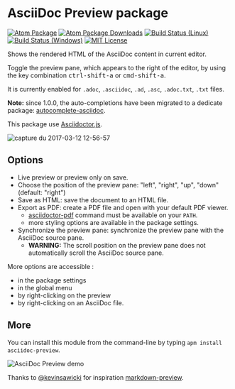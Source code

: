 # AsciiDoc Preview package

[![Atom Package](https://img.shields.io/apm/v/asciidoc-preview.svg)](https://atom.io/packages/asciidoc-preview)
[![Atom Package Downloads](https://img.shields.io/apm/dm/asciidoc-preview.svg)](https://atom.io/packages/asciidoc-preview)
[![Build Status (Linux)](https://travis-ci.org/asciidoctor/atom-asciidoc-preview.svg?branch=master)](https://travis-ci.org/asciidoctor/atom-asciidoc-preview)
[![Build Status (Windows)](https://ci.appveyor.com/api/projects/status/a7240elaip2dkd16?svg=true)](https://ci.appveyor.com/project/asciidoctor/atom-asciidoc-preview)
[![MIT License](http://img.shields.io/badge/license-MIT-blue.svg?style=flat)](https://github.com/asciidoctor/atom-asciidoc-preview/blob/master/LICENSE.md)

Shows the rendered HTML of the AsciiDoc content in current editor.

Toggle the preview pane, which appears to the right of the editor, by using the key combination <kbd>ctrl-shift-a</kbd> or <kbd>cmd-shift-a</kbd>.

It is currently enabled for `.adoc`, `.asciidoc`, `.ad`, `.asc`, `.adoc.txt`, `.txt` files.

**Note:** since 1.0.0, the auto-completions have been migrated to a dedicate package: [autocomplete-asciidoc](https://atom.io/packages/autocomplete-asciidoc).

This package use [Asciidoctor.js](https://github.com/asciidoctor/asciidoctor.js).

![capture du 2017-03-12 12-56-57](https://cloud.githubusercontent.com/assets/5674651/23831539/c914762a-0723-11e7-85f6-f7a16dcfa1e9.png)


## Options

* Live preview or preview only on save.
* Choose the position of the preview pane: "left", "right", "up", "down" (default: "right")
* Save as HTML: save the document to an HTML file.
* Export as PDF: create a PDF file and open with your default PDF viewer.
  * [asciidoctor-pdf](https://github.com/asciidoctor/asciidoctor-pdf) command must be available on your `PATH`.
  * more styling options are available in the package settings.
* Synchronize the preview pane: synchronize the preview pane with the AsciiDoc source pane.
  * **WARNING:** The scroll position on the preview pane does not automatically scroll the AsciiDoc source pane.

More options are accessible :
* in the package settings
* in the global menu
* by right-clicking on the preview
* by right-clicking on an AsciiDoc file.


## More

You can install this module from the command-line by typing `apm install asciidoc-preview`.

![AsciiDoc Preview demo](https://cloud.githubusercontent.com/assets/5674651/15512720/96199b06-21e1-11e6-9eab-56826356a4e9.gif)

Thanks to [@kevinsawicki](https://github.com/kevinsawicki) for inspiration [markdown-preview](https://github.com/atom/markdown-preview).
